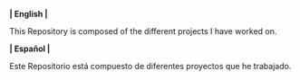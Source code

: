 **| English |**

This Repository is composed of the different projects I have worked on.

**| Español |**

Este Repositorio está compuesto de diferentes proyectos que he trabajado.

